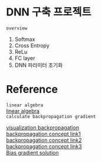 # DNN 구축 프로젝트
`overview`
1. Softmax
2. Cross Entropy
3. ReLu
4. FC layer
5. DNN 파라미터 초기화

# Reference
`linear algebra`   
[linear algebra](https://darkpgmr.tistory.com/141)     
`calculate backpropagation gradient`   

[visualization backpropagation](https://nbviewer.jupyter.org/github/metamath1/ml-simple-works/blob/master/BP/bp.ipynb)    
[backpropagation concept link1](https://m.blog.naver.com/PostView.nhn?blogId=tinz6461&logNo=221589110650&proxyReferer=https:%2F%2Fwww.google.com%2F)   
[backpropagation concept link2](https://excelsior-cjh.tistory.com/171)   
[backpropagation concept link3](https://sacko.tistory.com/41?category=632408)   
[Bias gradient solution](https://datascience.stackexchange.com/questions/20139/gradients-for-bias-terms-in-backpropagation)  

